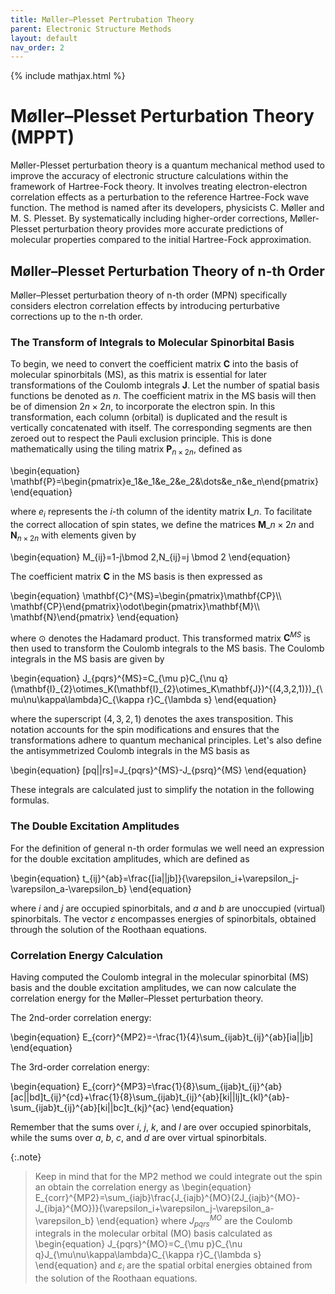 ```yaml
---
title: Møller–Plesset Pertrubation Theory
parent: Electronic Structure Methods
layout: default
nav_order: 2
---
```

{% include mathjax.html %}

# Møller–Plesset Perturbation Theory (MPPT)

Møller-Plesset perturbation theory is a quantum mechanical method used to improve the accuracy of electronic structure calculations within the framework of Hartree-Fock theory. It involves treating electron-electron correlation effects as a perturbation to the reference Hartree-Fock wave function. The method is named after its developers, physicists C. Møller and M. S. Plesset. By systematically including higher-order corrections, Møller-Plesset perturbation theory provides more accurate predictions of molecular properties compared to the initial Hartree-Fock approximation.

## Møller–Plesset Perturbation Theory of n-th Order

Møller–Plesset perturbation theory of n-th order (MPN) specifically considers electron correlation effects by introducing perturbative corrections up to the n-th order.

### The Transform of Integrals to Molecular Spinorbital Basis

To begin, we need to convert the coefficient matrix $\mathbf{C}$ into the basis of molecular spinorbitals (MS), as this matrix is essential for later transformations of the Coulomb integrals $\mathbf{J}$. Let the number of spatial basis functions be denoted as $n$. The coefficient matrix in the MS basis will then be of dimension $2n \times 2n$, to incorporate the electron spin. In this transformation, each column (orbital) is duplicated and the result is vertically concatenated with itself. The corresponding segments are then zeroed out to respect the Pauli exclusion principle. This is done mathematically using the tiling matrix $\mathbf{P}_{n \times 2n}$, defined as

\begin{equation}
\mathbf{P}=\begin{pmatrix}e_1&e_1&e_2&e_2&\dots&e_n&e_n\end{pmatrix}
\end{equation}

where $e_i$ represents the $i$-th column of the identity matrix $\mathbf{I}\_n$. To facilitate the correct allocation of spin states, we define the matrices $\mathbf{M}\_{n \times 2n}$ and $\mathbf{N}_{n \times 2n}$ with elements given by

\begin{equation}
M_{ij}=1-j\bmod 2,N_{ij}=j \bmod 2
\end{equation}

The coefficient matrix $\mathbf{C}$ in the MS basis is then expressed as

\begin{equation}
\mathbf{C}^{MS}=\begin{pmatrix}\mathbf{CP}\\\ \mathbf{CP}\end{pmatrix}\odot\begin{pmatrix}\mathbf{M}\\\ \mathbf{N}\end{pmatrix}
\end{equation}

where $\odot$ denotes the Hadamard product. This transformed matrix $\mathbf{C}^{MS}$ is then used to transform the Coulomb integrals to the MS basis. The Coulomb integrals in the MS basis are given by

\begin{equation}
J_{pqrs}^{MS}=C_{\mu p}C_{\nu q}(\mathbf{I}\_{2}\otimes_K(\mathbf{I}\_{2}\otimes_K\mathbf{J})^{(4,3,2,1)})\_{\mu\nu\kappa\lambda}C_{\kappa r}C_{\lambda s}
\end{equation}

where the superscript $(4,3,2,1)$ denotes the axes transposition. This notation accounts for the spin modifications and ensures that the transformations adhere to quantum mechanical principles. Let's also define the antisymmetrized Coulomb integrals in the MS basis as

\begin{equation}
[pq||rs]=J_{pqrs}^{MS}-J_{psrq}^{MS}
\end{equation}

These integrals are calculated just to simplify the notation in the following formulas.

### The Double Excitation Amplitudes

For the definition of general n-th order formulas we well need an expression for the double excitation amplitudes, which are defined as

\begin{equation}
t_{ij}^{ab}=\frac{[ia||jb]}{\varepsilon_i+\varepsilon_j-\varepsilon_a-\varepsilon_b}
\end{equation}

where $i$ and $j$ are occupied spinorbitals, and $a$ and $b$ are unoccupied (virtual) spinorbitals. The vector $\varepsilon$ encompasses energies of spinorbitals, obtained through the solution of the Roothaan equations.

### Correlation Energy Calculation

Having computed the Coulomb integral in the molecular spinorbital (MS) basis and the double excitation amplitudes, we can now calculate the correlation energy for the Møller–Plesset perturbation theory.

The 2nd-order correlation energy:

\begin{equation}
E_{corr}^{MP2}=-\frac{1}{4}\sum_{ijab}t_{ij}^{ab}[ia||jb]
\end{equation}

The 3rd-order correlation energy:

\begin{equation}
E_{corr}^{MP3}=\frac{1}{8}\sum_{ijab}t_{ij}^{ab}[ac||bd]t_{ij}^{cd}+\frac{1}{8}\sum_{ijab}t_{ij}^{ab}[ki||lj]t_{kl}^{ab}-\sum_{ijab}t_{ij}^{ab}[ki||bc]t_{kj}^{ac}
\end{equation}

Remember that the sums over $i$, $j$, $k$, and $l$ are over occupied spinorbitals, while the sums over $a$, $b$, $c$, and $d$ are over virtual spinorbitals.

{:.note}
> Keep in mind that for the MP2 method we could integrate out the spin an obtain the correlation energy as
> \begin{equation}
> E_{corr}^{MP2}=\sum_{iajb}\frac{J_{iajb}^{MO}(2J_{iajb}^{MO}-J_{ibja}^{MO})}{\varepsilon_i+\varepsilon_j-\varepsilon_a-\varepsilon_b}
> \end{equation}
> where $J_{pqrs}^{MO}$ are the Coulomb integrals in the molecular orbital (MO) basis calculated as
> \begin{equation}
> J_{pqrs}^{MO}=C_{\mu p}C_{\nu q}J_{\mu\nu\kappa\lambda}C_{\kappa r}C_{\lambda s}
> \end{equation}
> and $\varepsilon_i$ are the spatial orbital energies obtained from the solution of the Roothaan equations.

